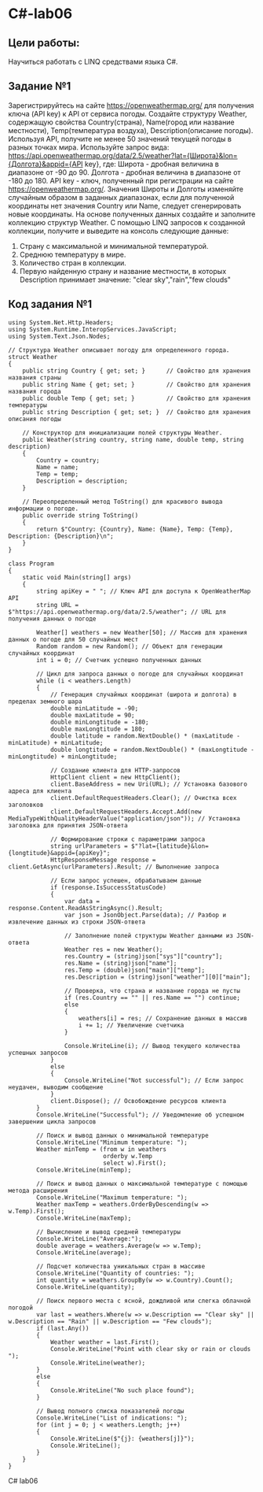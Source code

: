 # C#-lab06 
## Цели работы:
Научиться работать с LINQ средствами языка C#.

## Задание №1
Зарегистрируйтесь на сайте https://openweathermap.org/ для получения ключа (API key) к API от сервиса погоды.
Создайте структуру Weather, содержащую свойства Country(страна), Name(город или название местности), Temp(температура воздуха), Description(описание погоды).
Используя API, получите не менее 50 значений текущей погоды в разных точках мира.
Используйте запрос вида: 
https://api.openweathermap.org/data/2.5/weather?lat={Широта}&lon={Долгота}&appid={API key}, где:
Широта - дробная величина в диапазоне от -90 до 90. 
Долгота - дробная величина в диапазоне от -180 до 180.
API key - ключ, полученный при регистрации на сайте https://openweathermap.org/.
Значения Широты и Долготы изменяйте случайным образом в заданных диапазонах, если для полученной координаты нет значения Country или Name, следует сгенерировать новые координаты.
На основе полученных данных создайте и заполните коллекцию структур Weather.
С помощью LINQ запросов к созданной коллекции, получите и выведите на консоль следующие данные:
1. Страну с максимальной и минимальной температурой.
2. Среднюю температуру в мире.
3. Количество стран в коллекции.
4. Первую найденную страну и название местности, в которых Description принимает значение: "clear sky","rain","few clouds"

## Код задания №1

    using System.Net.Http.Headers;
    using System.Runtime.InteropServices.JavaScript;
    using System.Text.Json.Nodes;
    
    // Структура Weather описывает погоду для определенного города.
    struct Weather
    {
        public string Country { get; set; }      // Свойство для хранения названия страны
        public string Name { get; set; }         // Свойство для хранения названия города
        public double Temp { get; set; }         // Свойство для хранения температуры
        public string Description { get; set; }  // Свойство для хранения описания погоды
    
        // Конструктор для инициализации полей структуры Weather.
        public Weather(string country, string name, double temp, string description)
        {
            Country = country;
            Name = name;
            Temp = temp;
            Description = description;
        }
    
        // Переопределенный метод ToString() для красивого вывода информации о погоде.
        public override string ToString()
        {
            return $"Country: {Country}, Name: {Name}, Temp: {Temp}, Description: {Description}\n";
        }
    }
    
    class Program
    {
        static void Main(string[] args)
        {
            string apiKey = " "; // Ключ API для доступа к OpenWeatherMap API
            string URL = $"https://api.openweathermap.org/data/2.5/weather"; // URL для получения данных о погоде
    
            Weather[] weathers = new Weather[50]; // Массив для хранения данных о погоде для 50 случайных мест
            Random random = new Random(); // Объект для генерации случайных координат
            int i = 0; // Счетчик успешно полученных данных
    
            // Цикл для запроса данных о погоде для случайных координат
            while (i < weathers.Length)
            {
                // Генерация случайных координат (широта и долгота) в пределах земного шара
                double minLatitude = -90;
                double maxLatitude = 90;
                double minLongtitude = -180;
                double maxLongtitude = 180;
                double latitude = random.NextDouble() * (maxLatitude - minLatitude) + minLatitude;
                double longtitude = random.NextDouble() * (maxLongtitude - minLongtitude) + minLongtitude;
    
                // Создание клиента для HTTP-запросов
                HttpClient client = new HttpClient();
                client.BaseAddress = new Uri(URL); // Установка базового адреса для клиента
                client.DefaultRequestHeaders.Clear(); // Очистка всех заголовков
                client.DefaultRequestHeaders.Accept.Add(new MediaTypeWithQualityHeaderValue("application/json")); // Установка заголовка для принятия JSON-ответа
    
                // Формирование строки с параметрами запроса
                string urlParameters = $"?lat={latitude}&lon={longtitude}&appid={apiKey}";
                HttpResponseMessage response = client.GetAsync(urlParameters).Result; // Выполнение запроса
    
                // Если запрос успешен, обрабатываем данные
                if (response.IsSuccessStatusCode)
                {
                    var data = response.Content.ReadAsStringAsync().Result;
                    var json = JsonObject.Parse(data); // Разбор и извлечение данных из строки JSON-ответа
    
                    // Заполнение полей структуры Weather данными из JSON-ответа
                    Weather res = new Weather();
                    res.Country = (string)json["sys"]["country"];
                    res.Name = (string)json["name"];
                    res.Temp = (double)json["main"]["temp"];
                    res.Description = (string)json["weather"][0]["main"];
    
                    // Проверка, что страна и название города не пусты
                    if (res.Country == "" || res.Name == "") continue;
                    else
                    {
                        weathers[i] = res; // Сохранение данных в массив
                        i += 1; // Увеличение счетчика
                    }
    
                    Console.WriteLine(i); // Вывод текущего количества успешных запросов
                }
                else
                {
                    Console.WriteLine("Not successful"); // Если запрос неудачен, выводим сообщение
                }
                client.Dispose(); // Освобождение ресурсов клиента
            }
            Console.WriteLine("Successful"); // Уведомление об успешном завершении цикла запросов
    
            // Поиск и вывод данных о минимальной температуре
            Console.WriteLine("Minimum temperature: ");
            Weather minTemp = (from w in weathers
                               orderby w.Temp
                               select w).First();
            Console.WriteLine(minTemp);
    
            // Поиск и вывод данных о максимальной температуре с помощью метода расширения
            Console.WriteLine("Maximum temperature: ");
            Weather maxTemp = weathers.OrderByDescending(w => w.Temp).First();
            Console.WriteLine(maxTemp);
    
            // Вычисление и вывод средней температуры
            Console.WriteLine("Average:");
            double average = weathers.Average(w => w.Temp);
            Console.WriteLine(average);
    
            // Подсчет количества уникальных стран в массиве
            Console.WriteLine("Quantity of countries: ");
            int quantity = weathers.GroupBy(w => w.Country).Count();
            Console.WriteLine(quantity);
    
            // Поиск первого места с ясной, дождливой или слегка облачной погодой
            var last = weathers.Where(w => w.Description == "Clear sky" || w.Description == "Rain" || w.Description == "Few clouds");
            if (last.Any())
            {
                Weather weather = last.First();
                Console.WriteLine("Point with clear sky or rain or clouds ");
                Console.WriteLine(weather);
            }
            else
            {
                Console.WriteLine("No such place found");
            }
    
            // Вывод полного списка показателей погоды
            Console.WriteLine("List of indications: ");
            for (int j = 0; j < weathers.Length; j++)
            {
                Console.WriteLine($"{j}: {weathers[j]}");
                Console.WriteLine();
            }
        }
    }

C# lab06
